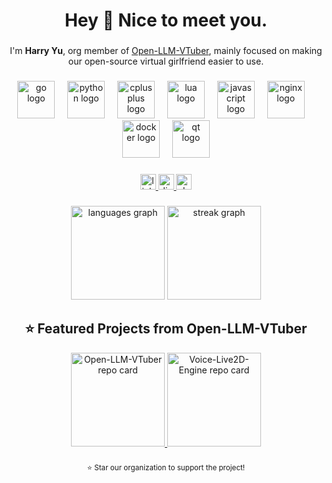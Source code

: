 <h1 align="center">Hey 👋 Nice to meet you.</h1>

###

<p align="center">
  I'm <b>Harry Yu</b>, org member of 
  <a href="https://github.com/Open-LLM-VTuber" target="_blank" rel="noopener noreferrer">Open-LLM-VTuber</a>, 
  mainly focused on making our open-source virtual girlfriend easier to use.
</p>

###

<div align="center">
  <img src="https://skillicons.dev/icons?i=go" height="60" alt="go logo"  />
  <img width="12" />
  <img src="https://skillicons.dev/icons?i=py" height="60" alt="python logo"  />
  <img width="12" />
  <img src="https://cdn.jsdelivr.net/gh/devicons/devicon/icons/cplusplus/cplusplus-original.svg" height="60" alt="cplusplus logo"  />
  <img width="12" />
  <img src="https://cdn.jsdelivr.net/gh/devicons/devicon/icons/lua/lua-original.svg" height="60" alt="lua logo"  />
  <img width="12" />
  <img src="https://cdn.jsdelivr.net/gh/devicons/devicon/icons/javascript/javascript-original.svg" height="60" alt="javascript logo"  />
  <img width="12" />
  <img src="https://cdn.jsdelivr.net/gh/devicons/devicon/icons/nginx/nginx-original.svg" height="60" alt="nginx logo"  />
  <img width="12" />
  <img src="https://cdn.jsdelivr.net/gh/devicons/devicon/icons/docker/docker-original.svg" height="60" alt="docker logo"  />
  <img width="12" />
  <img src="https://cdn.jsdelivr.net/gh/devicons/devicon/icons/qt/qt-original.svg" height="60" alt="qt logo"  />
</div>

###

<div align="center">
  <a href="https://www.linkedin.com/in/shuhang-y-09bb742a0/" target="_blank">
    <img src="https://img.shields.io/static/v1?message=LinkedIn&logo=linkedin&label=&color=0077B5&logoColor=white&labelColor=&style=for-the-badge" height="25" alt="linkedin logo"  />
  </a>
  <a href="https://discord.gg/5BQgn6Dw" target="_blank">
    <img src="https://img.shields.io/static/v1?message=Discord&logo=discord&label=&color=7289DA&logoColor=white&labelColor=&style=for-the-badge" height="25" alt="discord logo"  />
  </a>
  <a href="https://join.slack.com/shareDM/zt-3fguqrqs3-APhQ_HUHCUMPYg~jgs~Mzw" target="_blank">
    <img src="https://img.shields.io/static/v1?message=Slack&logo=slack&label=&color=4A154B&logoColor=white&labelColor=&style=for-the-badge" height="25" alt="slack logo"  />
  </a>
</div>

###

<div align="center">
  <img src="https://github-readme-stats.vercel.app/api/top-langs?username=Harry-Yu-Shuhang&locale=en&hide_title=false&layout=compact&card_width=320&langs_count=5&theme=dracula&hide_border=false&order=2" height="150" alt="languages graph"  />
  <img src="https://streak-stats.demolab.com?user=Harry-Yu-Shuhang&locale=en&mode=daily&theme=dracula&hide_border=false&border_radius=5&order=3" height="150" alt="streak graph"  />
</div>

###

<!-- ⭐ 高星项目区块 -->
<h2 align="center">⭐ Featured Projects from Open-LLM-VTuber</h2>

<div align="center">

  <a href="https://github.com/Open-LLM-VTuber/Open-LLM-VTuber" target="_blank">
    <img src="https://github-readme-stats.vercel.app/api/pin/?username=Open-LLM-VTuber&repo=Open-LLM-VTuber&theme=dracula&hide_border=false" height="150" alt="Open-LLM-VTuber repo card" />
  </a>

  <a href="https://github.com/Open-LLM-VTuber/Open-LLM-VTuber-Unity" target="_blank">
    <img src="https://github-readme-stats.vercel.app/api/pin/?username=Open-LLM-VTuber-Unity&repo=Voice-Live2D-Engine&theme=dracula&hide_border=false" height="150" alt="Voice-Live2D-Engine repo card" />
  </a>

</div>

###

<div align="center">
  <sub>⭐ Star our organization to support the project!</sub>
</div>
